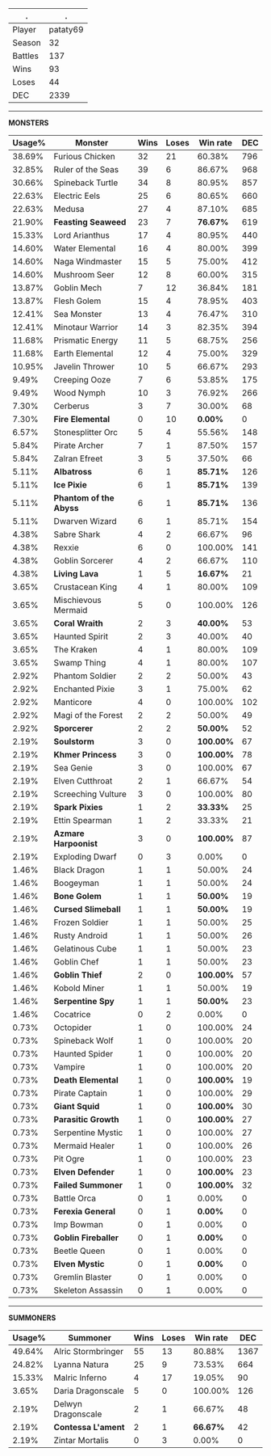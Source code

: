 .|.
|-|-
Player|pataty69
Season|32
Battles|137
Wins|93
Loses|44
DEC|2339

---
**MONSTERS**

Usage%|Monster|Wins|Loses|Win rate|DEC|
-|-|-|-|-|-|
38.69%|Furious Chicken|32|21|60.38%|796|
32.85%|Ruler of the Seas|39|6|86.67%|968|
30.66%|Spineback Turtle|34|8|80.95%|857|
22.63%|Electric Eels|25|6|80.65%|660|
22.63%|Medusa|27|4|87.10%|685|
21.90%|**Feasting Seaweed**|23|7|**76.67%**|619|
15.33%|Lord Arianthus|17|4|80.95%|440|
14.60%|Water Elemental|16|4|80.00%|399|
14.60%|Naga Windmaster|15|5|75.00%|412|
14.60%|Mushroom Seer|12|8|60.00%|315|
13.87%|Goblin Mech|7|12|36.84%|181|
13.87%|Flesh Golem|15|4|78.95%|403|
12.41%|Sea Monster|13|4|76.47%|310|
12.41%|Minotaur Warrior|14|3|82.35%|394|
11.68%|Prismatic Energy|11|5|68.75%|256|
11.68%|Earth Elemental|12|4|75.00%|329|
10.95%|Javelin Thrower|10|5|66.67%|293|
9.49%|Creeping Ooze|7|6|53.85%|175|
9.49%|Wood Nymph|10|3|76.92%|266|
7.30%|Cerberus|3|7|30.00%|68|
7.30%|**Fire Elemental**|0|10|**0.00%**|0|
6.57%|Stonesplitter Orc|5|4|55.56%|148|
5.84%|Pirate Archer|7|1|87.50%|157|
5.84%|Zalran Efreet|3|5|37.50%|66|
5.11%|**Albatross**|6|1|**85.71%**|126|
5.11%|**Ice Pixie**|6|1|**85.71%**|139|
5.11%|**Phantom of the Abyss**|6|1|**85.71%**|136|
5.11%|Dwarven Wizard|6|1|85.71%|154|
4.38%|Sabre Shark|4|2|66.67%|96|
4.38%|Rexxie|6|0|100.00%|141|
4.38%|Goblin Sorcerer|4|2|66.67%|110|
4.38%|**Living Lava**|1|5|**16.67%**|21|
3.65%|Crustacean King|4|1|80.00%|109|
3.65%|Mischievous Mermaid|5|0|100.00%|126|
3.65%|**Coral Wraith**|2|3|**40.00%**|53|
3.65%|Haunted Spirit|2|3|40.00%|40|
3.65%|The Kraken|4|1|80.00%|109|
3.65%|Swamp Thing|4|1|80.00%|107|
2.92%|Phantom Soldier|2|2|50.00%|43|
2.92%|Enchanted Pixie|3|1|75.00%|62|
2.92%|Manticore|4|0|100.00%|102|
2.92%|Magi of the Forest|2|2|50.00%|49|
2.92%|**Sporcerer**|2|2|**50.00%**|52|
2.19%|**Soulstorm**|3|0|**100.00%**|67|
2.19%|**Khmer Princess**|3|0|**100.00%**|78|
2.19%|Sea Genie|3|0|100.00%|67|
2.19%|Elven Cutthroat|2|1|66.67%|54|
2.19%|Screeching Vulture|3|0|100.00%|80|
2.19%|**Spark Pixies**|1|2|**33.33%**|25|
2.19%|Ettin Spearman|1|2|33.33%|21|
2.19%|**Azmare Harpoonist**|3|0|**100.00%**|87|
2.19%|Exploding Dwarf|0|3|0.00%|0|
1.46%|Black Dragon|1|1|50.00%|24|
1.46%|Boogeyman|1|1|50.00%|24|
1.46%|**Bone Golem**|1|1|**50.00%**|19|
1.46%|**Cursed Slimeball**|1|1|**50.00%**|19|
1.46%|Frozen Soldier|1|1|50.00%|25|
1.46%|Rusty Android|1|1|50.00%|26|
1.46%|Gelatinous Cube|1|1|50.00%|23|
1.46%|Goblin Chef|1|1|50.00%|23|
1.46%|**Goblin Thief**|2|0|**100.00%**|57|
1.46%|Kobold Miner|1|1|50.00%|19|
1.46%|**Serpentine Spy**|1|1|**50.00%**|23|
1.46%|Cocatrice|0|2|0.00%|0|
0.73%|Octopider|1|0|100.00%|24|
0.73%|Spineback Wolf|1|0|100.00%|20|
0.73%|Haunted Spider|1|0|100.00%|20|
0.73%|Vampire|1|0|100.00%|20|
0.73%|**Death Elemental**|1|0|**100.00%**|19|
0.73%|Pirate Captain|1|0|100.00%|29|
0.73%|**Giant Squid**|1|0|**100.00%**|30|
0.73%|**Parasitic Growth**|1|0|**100.00%**|27|
0.73%|Serpentine Mystic|1|0|100.00%|27|
0.73%|Mermaid Healer|1|0|100.00%|26|
0.73%|Pit Ogre|1|0|100.00%|23|
0.73%|**Elven Defender**|1|0|**100.00%**|23|
0.73%|**Failed Summoner**|1|0|**100.00%**|32|
0.73%|Battle Orca|0|1|0.00%|0|
0.73%|**Ferexia General**|0|1|**0.00%**|0|
0.73%|Imp Bowman|0|1|0.00%|0|
0.73%|**Goblin Fireballer**|0|1|**0.00%**|0|
0.73%|Beetle Queen|0|1|0.00%|0|
0.73%|**Elven Mystic**|0|1|**0.00%**|0|
0.73%|Gremlin Blaster|0|1|0.00%|0|
0.73%|Skeleton Assassin|0|1|0.00%|0|

---
**SUMMONERS**

Usage%|Summoner|Wins|Loses|Win rate|DEC|
-|-|-|-|-|-|
49.64%|Alric Stormbringer|55|13|80.88%|1367|
24.82%|Lyanna Natura|25|9|73.53%|664|
15.33%|Malric Inferno|4|17|19.05%|90|
3.65%|Daria Dragonscale|5|0|100.00%|126|
2.19%|Delwyn Dragonscale|2|1|66.67%|48|
2.19%|**Contessa L'ament**|2|1|**66.67%**|42|
2.19%|Zintar Mortalis|0|3|0.00%|0|
